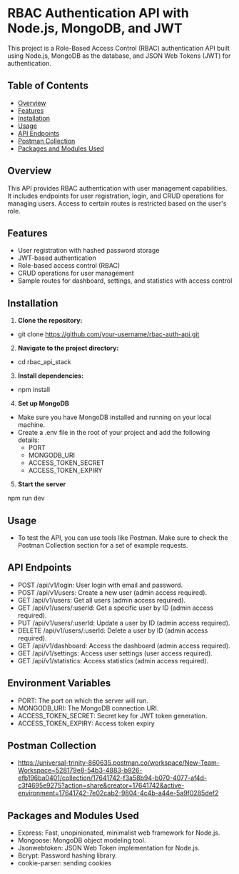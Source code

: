 # RBAC Authentication API with Node.js, MongoDB, and JWT

This project is a Role-Based Access Control (RBAC) authentication API built using Node.js, MongoDB as the database, and JSON Web Tokens (JWT) for authentication.

## Table of Contents

- [Overview](#overview)
- [Features](#features)
- [Installation](#installation)
- [Usage](#usage)
- [API Endpoints](#api-endpoints)
- [Postman Collection](#postman-collection)
- [Packages and Modules Used](#packages-and-modules-used)

## Overview

This API provides RBAC authentication with user management capabilities. It includes endpoints for user registration, login, and CRUD operations for managing users. Access to certain routes is restricted based on the user's role.

## Features

- User registration with hashed password storage
- JWT-based authentication
- Role-based access control (RBAC)
- CRUD operations for user management
- Sample routes for dashboard, settings, and statistics with access control

## Installation

1. **Clone the repository:**

- git clone https://github.com/your-username/rbac-auth-api.git

2. **Navigate to the project directory:**

- cd rbac_api_stack

3. **Install dependencies:**

- npm install

4. **Set up MongoDB**

- Make sure you have MongoDB installed and running on your local machine.
- Create a .env file in the root of your project and add the following details:
  - PORT
  - MONGODB_URI
  - ACCESS_TOKEN_SECRET
  - ACCESS_TOKEN_EXPIRY

5. **Start the server**

npm run dev

## Usage

- To test the API, you can use tools like Postman. Make sure to check the Postman Collection section for a set of example requests.

## API Endpoints

- POST /api/v1/login: User login with email and password.
- POST /api/v1/users: Create a new user (admin access required).
- GET /api/v1/users: Get all users (admin access required).
- GET /api/v1/users/:userId: Get a specific user by ID (admin access required).
- PUT /api/v1/users/:userId: Update a user by ID (admin access required).
- DELETE /api/v1/users/:userId: Delete a user by ID (admin access required).
- GET /api/v1/dashboard: Access the dashboard (admin access required).
- GET /api/v1/settings: Access user settings (user access required).
- GET /api/v1/statistics: Access statistics (admin access required).

## Environment Variables
- PORT: The port on which the server will run.
- MONGODB_URI: The MongoDB connection URI.
- ACCESS_TOKEN_SECRET: Secret key for JWT token generation.
- ACCESS_TOKEN_EXPIRY: Access token expiry 

## Postman Collection

- https://universal-trinity-860635.postman.co/workspace/New-Team-Workspace~528179e8-54b3-4883-b926-efb196ba0401/collection/17641742-f3a58b94-b070-4077-af4d-c3f4695e9275?action=share&creator=17641742&active-environment=17641742-7e02cab2-9804-4c4b-a44e-5a9f0285def2

## Packages and Modules Used

- Express: Fast, unopinionated, minimalist web framework for Node.js.
- Mongoose: MongoDB object modeling tool.
- Jsonwebtoken: JSON Web Token implementation for Node.js.
- Bcrypt: Password hashing library.
- cookie-parser: sending cookies
